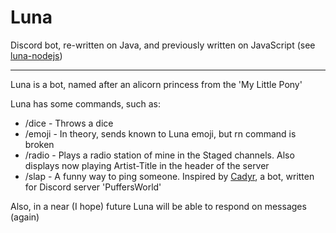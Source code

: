 # Luna
Discord bot, re-written on Java, and previously written on JavaScript (see [luna-nodejs](https://github.com/TwlghtDrgn/Luna/tree/luna-nodejs))
___
Luna is a bot, named after an alicorn princess from the 'My Little Pony'

Luna has some commands, such as:
- /dice - Throws a dice
- /emoji - In theory, sends known to Luna emoji, but rn command is broken
- /radio - Plays a radio station of mine in the Staged channels. Also displays now playing Artist-Title in the header of the server
- /slap - A funny way to ping someone. Inspired by [Cadyr](https://udj.at/cadyr), a bot, written for Discord server 'PuffersWorld'

Also, in a near (I hope) future Luna will be able to respond on messages (again)